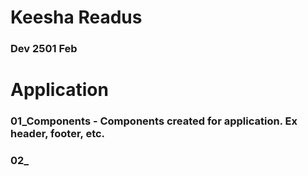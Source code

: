 # Keesha Readus
### Dev 2501 Feb

# Application
### 01_Components - Components created for application. Ex header, footer, etc.

### 02_

